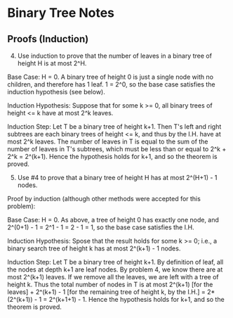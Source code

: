 # Binary Tree Notes

## Proofs (Induction)
4. Use induction to prove that the number of leaves in a binary tree of
height H is at most 2^H.

Base Case:  H = 0.  A binary tree of height 0 is just a single node with
no children, and therefore has 1 leaf.  1 = 2^0, so the base case
satisfies the induction hypothesis (see below).

Induction Hypothesis:  Suppose that for some k >= 0, all binary trees of
height <= k have at most 2^k leaves.

Induction Step:  Let T be a binary tree of height k+1.  Then T's left and
right subtrees are each binary trees of height <= k, and thus by the I.H.
have at most 2^k leaves.  The number of leaves in T is equal to the sum of
the number of leaves in T's subtrees, which must be less than or equal to
2^k + 2^k = 2^(k+1).  Hence the hypothesis holds for k+1, and so the
theorem is proved.

5. Use #4 to prove that a binary tree of height H has at most 2^(H+1) - 1
nodes.

Proof by induction (although other methods were accepted for this
problem):

Base Case:  H = 0.  As above, a tree of height 0 has exactly one node, and
2^(0+1) - 1 = 2^1 - 1 = 2 - 1 = 1, so the base case satisfies the I.H.

Induction Hypothesis:  Spose that the result holds for some k >= 0; i.e.,
a binary search tree of height k has at most 2^(k+1) - 1 nodes.

Induction Step:  Let T be a binary tree of height k+1.  By definition of
leaf, all the nodes at depth k+1 are leaf nodes.  By problem 4, we know
there are at most 2^(k+1) leaves.  If we remove all the leaves, we are
left with a tree of height k.  Thus the total number of nodes in T is at
most 2^(k+1) [for the leaves] + 2^(k+1) - 1 [for the remaining tree
of height k, by the I.H.] = 2*(2^(k+1)) - 1 = 2^(k+1+1) - 1.  Hence the
hypothesis holds for k+1, and so the theorem is proved.
